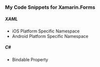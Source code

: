 <h3>My Code Snippets for Xamarin.Forms</h3>

<h5>XAML</h5>
<ul>
  <li>iOS Platform Specific Namespace</li>  
  <li>Android Platform Specific Namespace</li>  
</ul>

<h5>C#</h5>
<ul>
  <li>Bindable Property</li>  
</ul>
